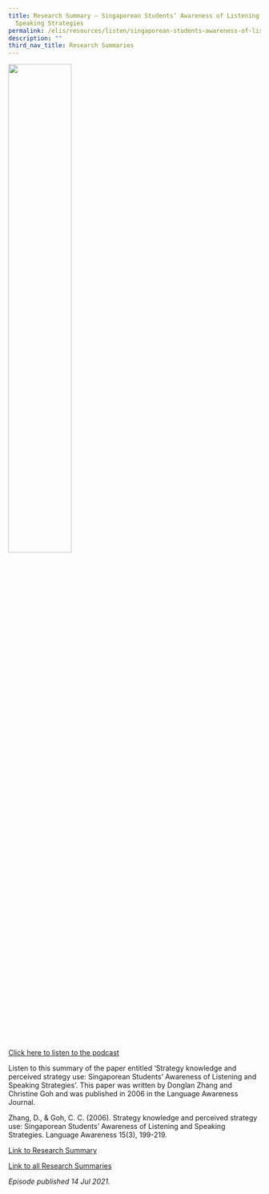 ```yaml
---
title: Research Summary ― Singaporean Students’ Awareness of Listening and
  Speaking Strategies
permalink: /elis/resources/listen/singaporean-students-awareness-of-listening-and-speaking-strategies/
description: ""
third_nav_title: Research Summaries
---
```

<img src="/images/Singaporean%20Students’%20Awareness%20of%20Listening%20and%20Speaking%20Strategies.png" style="width:50%">
		 
<a href="https://open.spotify.com/episode/6g3r9Qv6l9owT82v3WcZZJ">Click here to listen to the podcast</a>

Listen to this summary of the paper entitled ‘Strategy knowledge and perceived strategy use: Singaporean Students’ Awareness of Listening and Speaking Strategies’. This paper was written by Donglan Zhang and Christine Goh and was published in 2006 in the Language Awareness Journal.  
  
Zhang, D., &amp; Goh, C. C. (2006). Strategy knowledge and perceived strategy use: Singaporean Students’ Awareness of Listening and Speaking Strategies. Language Awareness 15(3), 199-219.  
  
[Link to Research Summary](https://elis.moe.edu.sg/elis/resources/read/research-summaries/listening-viewing/awareness-of-listening-speaking-strategies)

[Link to all Research Summaries](https://elis.moe.edu.sg/elis/resources/read/research-summaries)

<em>Episode published 14 Jul 2021.</em>
